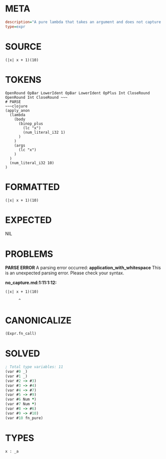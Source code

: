 # META
~~~ini
description="A pure lambda that takes an argument and does not capture from its environment."
type=expr
~~~
# SOURCE
~~~roc
(|x| x + 1)(10)
~~~
# TOKENS
~~~text
OpenRound OpBar LowerIdent OpBar LowerIdent OpPlus Int CloseRound OpenRound Int CloseRound ~~~
# PARSE
~~~clojure
(apply_anon
  (lambda
    (body
      (binop_plus
        (lc "x")
        (num_literal_i32 1)
      )
    )
    (args
      (lc "x")
    )
  )
  (num_literal_i32 10)
)
~~~
# FORMATTED
~~~roc
(|x| x + 1)(10)
~~~
# EXPECTED
NIL
# PROBLEMS
**PARSE ERROR**
A parsing error occurred: **application_with_whitespace**
This is an unexpected parsing error. Please check your syntax.

**no_capture.md:1:11:1:12:**
```roc
(|x| x + 1)(10)
```
          ^


# CANONICALIZE
~~~clojure
(Expr.fn_call)
~~~
# SOLVED
~~~clojure
; Total type variables: 11
(var #0 _)
(var #1 _)
(var #2 -> #3)
(var #3 -> #4)
(var #4 -> #7)
(var #5 -> #9)
(var #6 Num *)
(var #7 Num *)
(var #8 -> #6)
(var #9 -> #10)
(var #10 fn_pure)
~~~
# TYPES
~~~roc
x : _a
~~~
